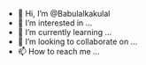 - 👋 Hi, I’m @Babulalkakulal
- 👀 I’m interested in ...
- 🌱 I’m currently learning ...
- 💞️ I’m looking to collaborate on ...
- 📫 How to reach me ...

<!---
Babulalkakulal/Babulalkakulal is a ✨ special ✨ repository because its `README.md` (this file) appears on your GitHub profile.
You can click the Preview link to take a look at your changes.
--->
